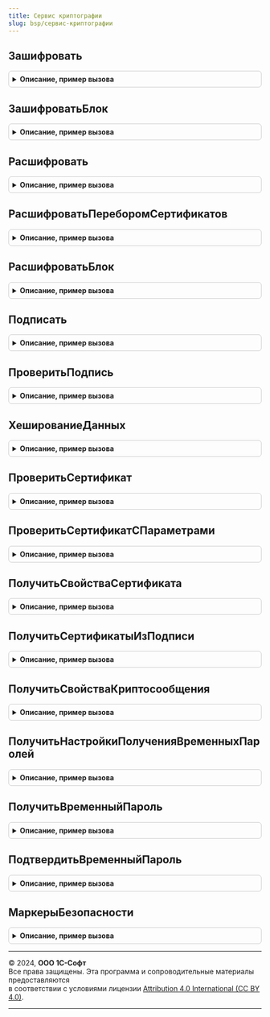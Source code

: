 ```yaml
---
title: Сервис криптографии
slug: bsp/сервис-криптографии
---
```



## Зашифровать
<details style="margin: 1em 0; padding: 0.5em; border: 1px solid #ccc; border-radius: 6px;">

<summary style="font-weight: bold; cursor: pointer;">Описание, пример вызова</summary>

```bsl

// Шифрует данные для заданного списка получателей.
//
// Параметры:
//   Данные - ДвоичныеДанные, Строка, Массив - один или несколько файлов, которые необходимо зашифровать.
//                                             Двоичные данные или адрес во временном хранилище файла данных,
//                                     		   который необходимо зашифровать.
//
//   Получатели - ДвоичныеДанные - файлов сертификатов
//              - Структура, ФиксированнаяСтруктура - параметры для поиска сертификатов в хранилище:
//			       * Отпечаток     - ДвоичныеДанные, Строка - отпечаток сертификата,
//			       или
//				   * СерийныйНомер - ДвоичныеДанные, Строка - серийный номер сертификата,
//			       * Издатель      - Структура, ФиксированнаяСтруктура, Строка - свойства издателя
//			       или
//			       * Сертификат    - ДвоичныеДанные - файл сертификата.
//				- Массив, ФиксированныйМассив - сертификаты получателей зашифрованного сообщения.
//
//   ТипШифрования - Строка - тип шифрования. Поддерживается только CMS.
//
//   ПараметрыШифрования - Структура, ФиксированнаяСтруктура - позволяет указать дополнительные параметры шифрования.
//
// Возвращаемое значение:
//	 ДвоичныеДанные, Строка - зашифрованные данные. Если данные переданы через временное хранилище,
//                            то и результат будет возвращен также.
//
Функция Зашифровать(Данные, Получатели, ТипШифрования = "CMS", ПараметрыШифрования = Неопределено) Экспорт
```

Пример вызова
```bsl
Результат = СервисКриптографии.Зашифровать(Данные, Получатели, ТипШифрования, ПараметрыШифрования);
```
</details>

## ЗашифроватьБлок
<details style="margin: 1em 0; padding: 0.5em; border: 1px solid #ccc; border-radius: 6px;">

<summary style="font-weight: bold; cursor: pointer;">Описание, пример вызова</summary>

```bsl

// Шифрует блок данных для получателя.
//
// Параметры:
//   Данные - ДвоичныеДанные, Строка - двоичные данные или адрес во временном хранилище файла данных,
//                                     который необходимо зашифровать.
//
//   Получатель - ДвоичныеДанные - файлов сертификатов
//              - Структура, ФиксированнаяСтруктура - параметры для поиска сертификатов в хранилище:
//				   * Отпечаток     - ДвоичныеДанные, Строка - отпечаток сертификат.
//				   или
//				   * СерийныйНомер - ДвоичныеДанные, Строка - серийный номер сертификата.
//				   * Издатель      - Структура, ФиксированнаяСтруктура, Строка - свойства издателя
//				   или
//				   * Сертификат    - ДвоичныеДанные - файл сертификата.
//
// Возвращаемое значение:
//	 ДвоичныеДанные, Строка - зашифрованные данные. Если данные переданы через временное хранилище,
//                            то и результат будет возвращен также.
//
Функция ЗашифроватьБлок(Данные, Получатель) Экспорт
```

Пример вызова
```bsl
Результат = СервисКриптографии.ЗашифроватьБлок(Данные, Получатель) 
```
</details>

## Расшифровать
<details style="margin: 1em 0; padding: 0.5em; border: 1px solid #ccc; border-radius: 6px;">

<summary style="font-weight: bold; cursor: pointer;">Описание, пример вызова</summary>

```bsl

// Выполняет расшифровку данных.
//
// Параметры:
//   ЗашифрованныеДанные - ДвоичныеДанные, Строка - двоичные данные или адрес во временном хранилище файла данных,
//                                                  который необходимо расшифровать.
//
//   Сертификат - Структура - сертификат, который необходимо использовать для расшифровки:
//     * Идентификатор - Строка - идентификатор сертификата.
//
//   ТипШифрования - Строка - поддерживается только CMS.
//
//   ПараметрыШифрования - Структура, ФиксированнаяСтруктура - позволяет указать дополнительные параметры шифрования:
//     * ИспользоватьДлительныйМаркерБезопасности - Булево - Если Истина, то для расшифровки можно использовать длительный маркер безопасности.
//                                                           Ложь - значение по умолчанию.
//
// Возвращаемое значение:
//	 ДвоичныеДанные - расшифрованные данные,
//   Строка - расшифрованные данные, если данные переданы через временное хранилище,
//	 Структура - Описание ошибки выполнения:
//     * КодВозврата - Строка - код ошибки.
//     * Идентификатор - Строка - идентификатор сертификата.
//
Функция Расшифровать(ЗашифрованныеДанные, Сертификат, ТипШифрования = "CMS", ПараметрыШифрования = Неопределено) Экспорт
```

Пример вызова
```bsl
Результат = СервисКриптографии.Расшифровать(ЗашифрованныеДанные, Сертификат, ТипШифрования, ПараметрыШифрования);
```
</details>

## РасшифроватьПереборомСертификатов
<details style="margin: 1em 0; padding: 0.5em; border: 1px solid #ccc; border-radius: 6px;">

<summary style="font-weight: bold; cursor: pointer;">Описание, пример вызова</summary>

```bsl

// Выполняет расшифровку данных перебором сертификатов из криптосообщения.
//
// Параметры:
//   ЗашифрованныеДанные - ДвоичныеДанные, Строка - двоичные данные или адрес во временном хранилище файла данных,
//                                                  который необходимо расшифровать.
//
//   ТипШифрования - Строка - поддерживается только CMS.
//
//   ПараметрыШифрования - Структура, ФиксированнаяСтруктура - позволяет указать дополнительные параметры шифрования.
//     * ИспользоватьДлительныйМаркерБезопасности - Булево - Если Истина, то для расшифровки можно использовать длительный маркер безопасности.
//                                                           Ложь - значение по умолчанию.
//
// Возвращаемое значение:
//	 ДвоичныеДанные, Строка - расшифрованные данные. Если данные переданы через временное хранилище,
//                            то и результат будет возвращен также.
//   Структура - Описание ошибки выполнения.
//     * КодВозврата - Строка - код ошибки.
//     * Идентификатор - Строка - идентификатор сертификата.
//
Функция РасшифроватьПереборомСертификатов(ЗашифрованныеДанные, ТипШифрования = "CMS", ПараметрыШифрования = Неопределено) Экспорт
```

Пример вызова
```bsl
Результат = СервисКриптографии.РасшифроватьПереборомСертификатов(ЗашифрованныеДанные, ТипШифрования, ПараметрыШифрования);
```
</details>

## РасшифроватьБлок
<details style="margin: 1em 0; padding: 0.5em; border: 1px solid #ccc; border-radius: 6px;">

<summary style="font-weight: bold; cursor: pointer;">Описание, пример вызова</summary>

```bsl

// Выполняет расшифровку блока данных.
//
// Параметры:
//   ЗашифрованныеДанные - ДвоичныеДанные, Строка - двоичные данные или адрес во временном хранилище файла данных,
//                                                  который необходимо расшифровать.
//
//   Получатель - ДвоичныеДанные - файл сертификата получателя зашифрованного сообщения
//              - Структура, ФиксированнаяСтруктура - параметры для поиска сертификатов в хранилище:
//                 * Идентификатор - Строка - идентификатор сертификата.
//
//   КлючеваяИнформация - Структура, ФиксированнаяСтруктура - позволяет передать данные о ключах шифрования в запрос:
//       * ephemeral_key - ДвоичныеДанные, Строка - в base64, эфемерный ключ
//       * session_key - ДвоичныеДанные, Строка - в base64, сессионный ключ
//       * iv_data - ДвоичныеДанные, Строка - в base64, данные вектора инициализации
//
//   ПараметрыШифрования - Структура, ФиксированнаяСтруктура - позволяет указать дополнительные параметры шифрования.
//
// Возвращаемое значение:
//	 ДвоичныеДанные - расшифрованные данные;
//	 Строка - расшифрованные данные, если данные переданы через временное хранилище;
//   Структура - описание ошибки выполнения:
//     * КодВозврата - Строка - код ошибки.
//     * Идентификатор - Строка - идентификатор сертификата.
//
Функция РасшифроватьБлок(ЗашифрованныеДанные, Получатель, КлючеваяИнформация, ПараметрыШифрования = Неопределено) Экспорт
```

Пример вызова
```bsl
Результат = СервисКриптографии.РасшифроватьБлок(ЗашифрованныеДанные, Получатель, КлючеваяИнформация, ПараметрыШифрования);
```
</details>

## Подписать
<details style="margin: 1em 0; padding: 0.5em; border: 1px solid #ccc; border-radius: 6px;">

<summary style="font-weight: bold; cursor: pointer;">Описание, пример вызова</summary>

```bsl

// Выполняет подписание данных.
//
// Параметры:
//   Данные - ДвоичныеДанные, Строка, Массив - один или несколько файлов, которые необходимо подписать.
//                                             Двоичные данные или адрес во временном хранилище файла данных,
//                                             который необходимо подписать.
//
//   Подписант - ДвоичныеДанные - файла сертификата для подписания.
//             - Структура, ФиксированнаяСтруктура - параметры для поиска сертификата в хранилище.
//		          * Отпечаток     - ДвоичныеДанные, Строка - отпечаток сертификат.
//		          или
//		          * СерийныйНомер - ДвоичныеДанные, Строка - серийный номер сертификата.
//		          * Издатель      - Структура, ФиксированнаяСтруктура, Строка - свойства издателя.
//		          или
//		          * Сертификат    - ДвоичныеДанные - файл сертификата.
//
//   ТипПодписи - Строка - тип подписи. Поддерживаются только "CMS" или "GOST3410".
//
//   ПараметрыПодписания - Структура, ФиксированнаяСтруктура - позволяет указать дополнительные параметры подписания:
//     * ОтсоединеннаяПодпись - Булево - поддерживается только CMS, если Истина, то будет сформирована отсоединенная подпись, иначе - присоединенная.
//                                       Истина - значение по умолчанию.
//     * ИспользоватьДлительныйМаркерБезопасности - Булево - Если Истина, то для расшифровки можно использовать длительный маркер безопасности.
//                                                           Ложь - значение по умолчанию.
//
// Возвращаемое значение:
//	 ДвоичныеДанные - подпись;
//	 Строка - подпись, если данные переданы через временное хранилище;
//   Структура - описание ошибки выполнения:
//     * КодВозврата - Строка - код ошибки.
//     * Идентификатор - Строка - идентификатор сертификата.
//
Функция Подписать(Данные, Подписант, ТипПодписи = "CMS", ПараметрыПодписания = Неопределено) Экспорт
```

Пример вызова
```bsl
Результат = СервисКриптографии.Подписать(Данные, Подписант, ТипПодписи, ПараметрыПодписания);
```
</details>

## ПроверитьПодпись
<details style="margin: 1em 0; padding: 0.5em; border: 1px solid #ccc; border-radius: 6px;">

<summary style="font-weight: bold; cursor: pointer;">Описание, пример вызова</summary>

```bsl

// Выполняет проверку подписи.
//
// Параметры:
//   Подпись - ДвоичныеДанные - подпись, которую необходимо проверить.
//
//   Данные - ДвоичныеДанные - исходные данные, необходимые для проверки подписи. Используется для проверки ОтсоединеннаяПодпись.
//
//   ТипПодписи - Строка - тип подписи. Поддерживаются только "CMS" или "GOST3410".
//
//   ПараметрыПодписания - Структура, ФиксированнаяСтруктура - позволяет указать дополнительные параметры подписания.
//     * ОтсоединеннаяПодпись - Булево - используется совместно с ТипПодписи = "CMS", если Истина, то подпись будет проверяться с использованием Данные.
//                                       Истина - значение по умолчанию.
//     * Сертификат - ДвоичныеДанные - файл сертификата, обязательно используется совместно с ТипПодписи = "GOST3410".
//
// Возвращаемое значение:
//	 Булево - если Истина, то подпись действительна.
//
Функция ПроверитьПодпись(Подпись, Данные = Неопределено, ТипПодписи = "CMS", ПараметрыПодписания = Неопределено) Экспорт
```

Пример вызова
```bsl
Результат = СервисКриптографии.ПроверитьПодпись(Подпись, Данные, ТипПодписи, ПараметрыПодписания);
```
</details>

## ХешированиеДанных
<details style="margin: 1em 0; padding: 0.5em; border: 1px solid #ccc; border-radius: 6px;">

<summary style="font-weight: bold; cursor: pointer;">Описание, пример вызова</summary>

```bsl

//  Выполняет расчет хеш-суммы по переданным данным.
//
// Параметры:
//   Данные - ДвоичныеДанные, Строка - двоичные данные или адрес во временном хранилище файла данных,
//                                     от которых необходимо посчитать хеш-сумму.
//   АлгоритмХеширования - Строка - константа из списка "GOST R 34.11-94", "GOST R 34.11-2012 256", "GOST R 34.11-2012 512".
//
//   ПараметрыХеширования - Структура, ФиксированнаяСтруктура - позволяет указать дополнительные параметры хеширования.
//     * ИнвертироватьПолубайты - Булево - управляет инвертированием полубайт в значении хеш-суммы. Применяется только для "GOST R 34.11-94"
//                                Например, прямой порядок - 62 FB, обратный - 26 BF.
//                                Истина - значение по умолчанию.
//
// Возвращаемое значение:
//	 ДвоичныеДанные - значение хеш-суммы.
//
Функция ХешированиеДанных(Данные, АлгоритмХеширования = "GOST R 34.11-94", ПараметрыХеширования = Неопределено) Экспорт
```

Пример вызова
```bsl
Результат = СервисКриптографии.ХешированиеДанных(Данные, АлгоритмХеширования, ПараметрыХеширования);
```
</details>

## ПроверитьСертификат
<details style="margin: 1em 0; padding: 0.5em; border: 1px solid #ccc; border-radius: 6px;">

<summary style="font-weight: bold; cursor: pointer;">Описание, пример вызова</summary>

```bsl

// Выполняет проверку сертификата.
//
// Параметры:
//   Сертификат - ДвоичныеДанные - файл сертификата.
//
// Возвращаемое значение:
//	 Булево - если Истина, то сертификат действителен.
//
Функция ПроверитьСертификат(Сертификат) Экспорт
```

Пример вызова
```bsl
Результат = СервисКриптографии.ПроверитьСертификат(Сертификат) 
```
</details>

## ПроверитьСертификатСПараметрами
<details style="margin: 1em 0; padding: 0.5em; border: 1px solid #ccc; border-radius: 6px;">

<summary style="font-weight: bold; cursor: pointer;">Описание, пример вызова</summary>

```bsl

// Выполняет проверку сертификата с дополнительными параметрами
//
// Параметры:
//   Сертификат - ДвоичныеДанные - файл сертификата.
//   ПараметрыПроверки - Структура - содержит дополнительные параметры проверки.
//		* РежимПроверкиСертификата - Строка - обрабатываются варианты "ИгнорироватьВремяДействия",
//												"ИгнорироватьДействительностьПодписи",
//												"ИгнорироватьПроверкуВСпискеОтозванныхСертификатов",
//												"РазрешитьТестовыеСертификаты"
//
// Возвращаемое значение:
//	 Булево - если Истина, то сертификат действителен.
//
Функция ПроверитьСертификатСПараметрами(Сертификат, ПараметрыПроверки) Экспорт
```

Пример вызова
```bsl
Результат = СервисКриптографии.ПроверитьСертификатСПараметрами(Сертификат, ПараметрыПроверки) 
```
</details>

## ПолучитьСвойстваСертификата
<details style="margin: 1em 0; padding: 0.5em; border: 1px solid #ccc; border-radius: 6px;">

<summary style="font-weight: bold; cursor: pointer;">Описание, пример вызова</summary>

```bsl

// Получает основные свойства переданного сертификата.
//
// Параметры:
//   Сертификат - ДвоичныеДанные - сертификат, свойства которого необходимо получить.
//
// Возвращаемое значение:
//	 ФиксированнаяСтруктура - свойства сертификата:
//    * Версия - Строка - версия сертификата.
//    * ДатаНачала - Дата - дата начала действия сертификата (UTC).
//    * ДатаОкончания - Дата - дата окончания действия сертификата (UTC).
//    * Издатель - ФиксированнаяСтруктура - информация об издателе сертификата:
//        ** CN - Строка - commonName
//        ** O - Строка - organizationName;
//        ** OU - Строка - organizationUnitName;
//        ** C - Строка - countryName;
//        ** ST - Строка - stateOrProvinceName;
//        ** L - Строка - localityName;
//        ** E - Строка - emailAddress;
//        ** SN - Строка - surname;
//        ** GN - Строка - givenName;
//        ** T - Строка - title;
//        ** STREET - Строка - streetAddress;
//        ** OGRN - Строка - ОГРН;
//        ** OGRNIP - Строка - ОГРНИП;
//        ** INN - Строка - ИНН (не обязательный);
//        ** INNLE - Строка - ИНН ЮЛ (не обязательный);
//        ** SNILS - Строка - СНИЛС;
//           ...
//    * ИспользоватьДляПодписи - Булево - указывает, можно ли использовать данный сертификат для подписи.
//    * ИспользоватьДляШифрования - Булево - указывает, можно ли использовать данный сертификат для шифрования.
//    * ОткрытыйКлюч - ДвоичныеДанные - содержит данные открытого ключа.
//    * Отпечаток - ДвоичныеДанные - содержит данные отпечатка. Вычисляется динамически, по алгоритму SHA-1.
//    * РасширенныеСвойства - ФиксированнаяСтруктура -  расширенные свойства сертификата:
//        ** EKU - ФиксированныйМассив из Произвольный - Enhanced Key Usage.
//    * СерийныйНомер - ДвоичныеДанные - серийный номер сертификата.
//    * Субъект - ФиксированнаяСтруктура - информацию о субъекте сертификата. Состав см. Издатель:
//        ** CN - Строка - commonName ...
//    * Сертификат - ДвоичныеДанные - файл сертификата в кодировке DER.
//    * Идентификатор - Строка - вычисляется по ключевым свойствам Издателя и серийному номеру по алгоритму SHA1.
//                               Используется для идентификации сертификата в сервисе криптографии.
//
Функция ПолучитьСвойстваСертификата(Сертификат) Экспорт
```

Пример вызова
```bsl
Результат = СервисКриптографии.ПолучитьСвойстваСертификата(Сертификат) 
```
</details>

## ПолучитьСертификатыИзПодписи
<details style="margin: 1em 0; padding: 0.5em; border: 1px solid #ccc; border-radius: 6px;">

<summary style="font-weight: bold; cursor: pointer;">Описание, пример вызова</summary>

```bsl

// Извлекает массив сертификатов из данных подписи.
//
// Параметры:
//   Подпись - ДвоичныеДанные - файл подписи.
//
// Возвращаемое значение:
//	 Массив из ФиксированнаяСтруктура - со свойствами сертификатов:
//    * Издатель - ФиксированнаяСтруктура - информация об издателе сертификата:
//        ** CN - Строка - commonName;
//        ** O - Строка - organizationName;
//        ** OU - Строка - organizationUnitName;
//        ** C - Строка - countryName;
//        ** ST - Строка - stateOrProvinceName;
//        ** L - Строка - localityName;
//        ** E - Строка - emailAddress;
//        ** SN - Строка - surname;
//        ** GN - Строка - givenName;
//        ** T - Строка - title;
//        ** STREET - Строка - streetAddress;
//        ** OGRN - Строка - ОГРН;
//        ** OGRNIP - Строка - ОГРНИП;
//        ** INN - Строка - ИНН;
//        ** INNLE - Строка - ИНН ЮЛ (не обязательный);
//        ** SNILS - Строка - СНИЛС;
//    * СерийныйНомер - ДвоичныеДанные - серийный номер сертификата.
//    * Сертификат - ДвоичныеДанные - файл сертификата в кодировке DER.
//    * Идентификатор - Строка - вычисляется по ключевым свойствам Издателя и серийному номеру по алгоритму SHA1.
//                               Используется для идентификации сертификата в сервисе криптографии.
//
Функция ПолучитьСертификатыИзПодписи(Подпись) Экспорт
```

Пример вызова
```bsl
Результат = СервисКриптографии.ПолучитьСертификатыИзПодписи(Подпись) 
```
</details>

## ПолучитьСвойстваКриптосообщения
<details style="margin: 1em 0; padding: 0.5em; border: 1px solid #ccc; border-radius: 6px;">

<summary style="font-weight: bold; cursor: pointer;">Описание, пример вызова</summary>

```bsl

// Извлекает свойства из файла криптосообщения.
//
// Параметры:
//   Криптосообщение - ДвоичныеДанные, Строка - двоичные данные или адрес во временном хранилище файла криптосообщения.
//   ТолькоКлючевыеСвойства - Булево - если Истина, то Содержимое будет возвращаться всегда пустое.
//
// Возвращаемое значение:
// 	Структура - свойства криптосообщения:
// 	 * Размер - Число - размер файла в байтах.
// 	 * Тип - Строка - указывает тип сообщения: envelopedData, signedData, unknown.
// 	 * Получатели - ФиксированныйМассив Из Структура - описание сертификатов получателей зашифрованного сообщения. Только для Тип="envelopedData":
//   	** Идентификатор - Строка - вычисляется по ключевым свойствам Издателя и серийному номеру по алгоритму SHA1,
//   								остальные поля см. ПолучитьСвойстваСертификата.
// 	 * Подписанты - ФиксированныйМассив Из Структура - описание сертификатов получателей зашифрованного сообщения. Только для Тип="signedData":
// 	    ** Идентификатор - Строка - вычисляется по ключевым свойствам Издателя и серийному номеру по алгоритму SHA1.
//   								остальные поля см. ПолучитьСвойстваСертификата.
// 	 * Содержимое - ДвоичныеДанные - содержимое криптосообщения.
//
Функция ПолучитьСвойстваКриптосообщения(Криптосообщение, ТолькоКлючевыеСвойства = Ложь) Экспорт
```

Пример вызова
```bsl
Результат = СервисКриптографии.ПолучитьСвойстваКриптосообщения(Криптосообщение, ТолькоКлючевыеСвойства);
```
</details>

## ПолучитьНастройкиПолученияВременныхПаролей
<details style="margin: 1em 0; padding: 0.5em; border: 1px solid #ccc; border-radius: 6px;">

<summary style="font-weight: bold; cursor: pointer;">Описание, пример вызова</summary>

```bsl

// Получает возможные способы доставки временных паролей.
//
// Параметры:
//   ИдентификаторСертификата - Строка - идентификатор сертификата, для которого необходимо получить способы доставки паролей.
//
// Возвращаемое значение:
//   Структура - содержит ключи:
//     * Телефон          - Строка - замаскированное представление телефона для получения временных паролей в SMS.
//     * ЭлектроннаяПочта - Строка - замаскированное представление электронной почты для получения временных паролей в письмах.
//
Функция ПолучитьНастройкиПолученияВременныхПаролей(ИдентификаторСертификата) Экспорт
```

Пример вызова
```bsl
Результат = СервисКриптографии.ПолучитьНастройкиПолученияВременныхПаролей(ИдентификаторСертификата) 
```
</details>

## ПолучитьВременныйПароль
<details style="margin: 1em 0; padding: 0.5em; border: 1px solid #ccc; border-radius: 6px;">

<summary style="font-weight: bold; cursor: pointer;">Описание, пример вызова</summary>

```bsl

// Запрашивает у сервиса криптографии отправку временного пароля.
//
// Параметры:
//	ИдентификаторСертификата - Строка - Идентификатора сертификата, для которого требуется временный пароль.
//	ПовторнаяОтправка - Булево - Истина, если запрос является повторным.
//	СпособДоставкиПаролей - Строка - Одно из значений: "phone" или "email".
//	ИдентификаторСессии - Строка - идентификатор сессии
//
// Возвращаемое значение:
//	Структура - содержит ключи:
//		* ЗадержкаПередПовторнойОтправкой - Число - Число секунд перед повторным запросом нового пароля.
//		* ВремяДействияПароля - Число - Число секунд, в течение которых действует высланный пароль.
//		* ИдентификаторСессии - Строка - если есть "session_id".
//
Функция ПолучитьВременныйПароль(ИдентификаторСертификата, ПовторнаяОтправка, СпособДоставкиПаролей, ИдентификаторСессии = Неопределено) Экспорт
```

Пример вызова
```bsl
Результат = СервисКриптографии.ПолучитьВременныйПароль(ИдентификаторСертификата, ПовторнаяОтправка, СпособДоставкиПаролей, ИдентификаторСессии);
```
</details>

## ПодтвердитьВременныйПароль
<details style="margin: 1em 0; padding: 0.5em; border: 1px solid #ccc; border-radius: 6px;">

<summary style="font-weight: bold; cursor: pointer;">Описание, пример вызова</summary>

```bsl

// Отправляет сервису криптографии ранее полученный временный пароль и запрашивает маркеры безопасности для него.
//
// Параметры:
//	ИдентификаторСертификата - Строка - Идентификатор сертификата, с помощью которого планируется подписание.
//	ВременныйПароль - Строка - Временный пароль, ранее присланный сервисом криптографии.
//
Процедура ПодтвердитьВременныйПароль(ИдентификаторСертификата, ВременныйПароль) Экспорт
```

Пример вызова
```bsl
СервисКриптографии.ПодтвердитьВременныйПароль(ИдентификаторСертификата, ВременныйПароль) 
```
</details>

## МаркерыБезопасности
<details style="margin: 1em 0; padding: 0.5em; border: 1px solid #ccc; border-radius: 6px;">

<summary style="font-weight: bold; cursor: pointer;">Описание, пример вызова</summary>

```bsl

// Пытается получить ранее сохраненные маркеры безопасности: сессионный и долговременный
//
// Параметры:
//	ИдентификаторСертификата - Строка - Идентификатор сертификата, с помощью которого планируется подписание.
//	ИспользоватьДлительныйМаркерБезопасности - Булево - признак поиска долговременного токена.
//
// Возвращаемое значение:
//	Структура - маркер:
//   * МаркерБезопасности - Строка
//   * ДлительныйМаркерБезопасности - Строка
Функция МаркерыБезопасности(ИдентификаторСертификата, ИспользоватьДлительныйМаркерБезопасности) Экспорт
```

Пример вызова
```bsl
Результат = СервисКриптографии.МаркерыБезопасности(ИдентификаторСертификата, ИспользоватьДлительныйМаркерБезопасности) 
```
</details>

---

© 2024, **ООО 1С-Софт**  
Все права защищены. Эта программа и сопроводительные материалы предоставляются  
в соответствии с условиями лицензии [Attribution 4.0 International (CC BY 4.0)](https://creativecommons.org/licenses/by/4.0/legalcode).

---
